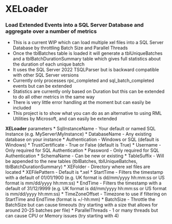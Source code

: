 # XELoader

### Load Extended Events into a SQL Server Database and aggregate over a number of metrics

* This is a current WIP which can load multiple xel files into a SQL Server Database by throttling Batch Size and Parallel Threads
* Once the tblBatches table is loaded it will generate a tblUniqueBatches and a tblBatchDurationSummary table which gives full statistics about the duration of each unique batch
* It uses the SQL Server 2022 TSQLParser but is backward compatible with other SQL Server versions
* Currently only processes rpc_completed and sql_batch_completed events but can be extended
* Statistics are currently only based on Duration but this can be extended to do all other metrics in the same way
* There is very little error handling at the moment but can easily be included
* This project is to show what you can do as an alternative to using RML Utilities by Microsoft, and can easily be extended

**XELoader** parameters
	* SqlInstanceName - Your default or named SQL Instance (e.g. MyServer\MyInstance)
	* DatabaseName - Any existing database on your instance
	* Authentication - Windows or SQL (default is Windows)
	* TrustCertificate - True or False (default is True)
	* Username - Only required for SQL Authentication
	* Password - Only required for SQL Authentication
	* SchemaName - Can be new or existing
	* TableSuffix - Will be appended to the new tables (tblBatches, tblUniqueBatches, tblBatchDurationSummary)
	* XEFolder - Directory where xel files are located
	* XEFilePattern - Default is *.xel
	* StartTime - Filters the timestamp with a default of 01/01/1900 (e.g. UK format is dd/mm/yyyy hh:mm:ss or US format is mm/dd/yyyy hh:mm:ss)
	* EndTime  - Filters the timestamp with a default of 31/12/9999 (e.g. UK format is dd/mm/yyyy hh:mm:ss or US format is mm/dd/yyyy hh:mm:ss)
	* TimeZoneOffset - Timezone to use if filtering on StartTime and EndTime (format is +/-hh:mm)
	* BatchSize - Throttle the BatchSize but can cause timeouts (try starting with a size that allows for around 20-25 batches per file)
	* ParallelThreads - 1 or many threads but can cause CPU or Memory issues (try starting with 4)
